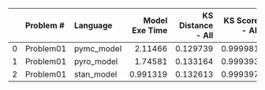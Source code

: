 |    | Problem #   | Language   |   Model Exe Time |   KS Distance - All |   KS Score - All |   KS Exe Time - All |   KS Distance - SS |   KS Score - SS |   KS Exe Time - SS |   KL Divergence |   KL Exe Time |
|---:|:------------|:-----------|-----------------:|--------------------:|-----------------:|--------------------:|-------------------:|----------------:|-------------------:|----------------:|--------------:|
|  0 | Problem01   | pymc_model |         2.11466  |            0.129739 |         0.999981 |            0.597748 |           0.119177 |        0.999981 |           0.578909 |        0.207067 |   0.00101113  |
|  1 | Problem01   | pyro_model |         1.74581  |            0.133164 |         0.999393 |            0.656808 |           0.130009 |        0.999393 |           0.623353 |        0.226359 |   0.00109601  |
|  2 | Problem01   | stan_model |         0.991319 |            0.132613 |         0.999397 |            0.63812  |           0.122024 |        0.999981 |           0.579734 |        0.209505 |   0.000836849 |